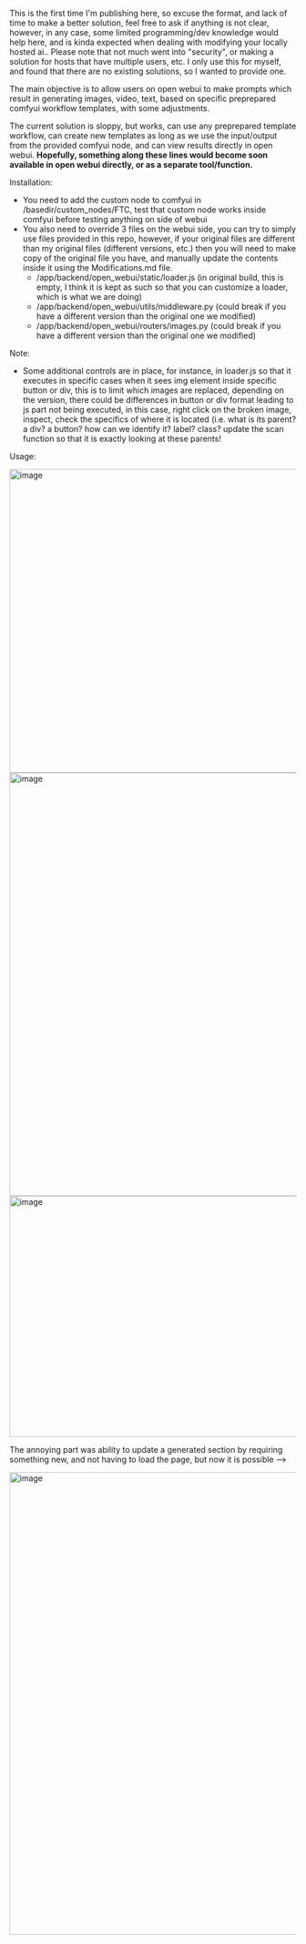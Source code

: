 This is the first time I'm publishing here, so excuse the format, and lack of time to make a better solution, feel free to ask if anything is not clear, however, in any case, some limited programming/dev knowledge would help here, and is kinda expected when dealing with modifying your locally hosted ai..
Please note that not much went into "security", or making a solution for hosts that have multiple users, etc. I only use this for myself, and found that there are no existing solutions, so I wanted to provide one.

The main objective is to allow users on open webui to make prompts which result in generating images, video, text, based on specific preprepared comfyui workflow templates, with some adjustments.

The current solution is sloppy, but works, can use any preprepared template workflow, can create new templates as long as we use the input/output from the provided comfyui node, and can view results directly in open webui.
**Hopefully, something along these lines would become soon available in open webui directly, or as a separate tool/function.**

Installation:
- You need to add the custom node to comfyui in /basedir/custom_nodes/FTC, test that custom node works inside comfyui before testing anything on side of webui
- You also need to override 3 files on the webui side, you can try to simply use files provided in this repo, however, if your original files are different than my original files (different versions, etc.) then you will need to make copy of the original file you have, and manually update the contents inside it using the Modifications.md file.
  - /app/backend/open_webui/static/loader.js (in original build, this is empty, I think it is kept as such so that you can customize a loader, which is what we are doing)
  - /app/backend/open_webui/utils/middleware.py (could break if you have a different version than the original one we modified)
  - /app/backend/open_webui/routers/images.py (could break if you have a different version than the original one we modified)

Note:
- Some additional controls are in place, for instance, in loader.js so that it executes in specific cases when it sees img element inside specific button or div, this is to limit which images are replaced, depending on the version, there could be differences in button or div format leading to js part not being executed, in this case, right click on the broken image, inspect, check the specifics of where it is located (i.e. what is its parent? a div? a button? how can we identify it? label? class? update the scan function so that it is exactly looking at these parents!

Usage:

<img width="1228" height="533" alt="image" src="https://github.com/user-attachments/assets/a0e46566-d919-4068-859c-14ffa5bb976f" />
<img width="1695" height="743" alt="image" src="https://github.com/user-attachments/assets/bf048205-f9b7-4fe3-8010-7c4aa37984a2" />
<img width="1084" height="423" alt="image" src="https://github.com/user-attachments/assets/6ff9e94b-7875-48aa-9fec-7ebe0b067448" />

The annoying part was ability to update a generated section by requiring something new, and not having to load the page, but now it is possible -->

<img width="1444" height="812" alt="image" src="https://github.com/user-attachments/assets/54eb7f23-44e5-4c14-9ac0-692430afcd2f" />
